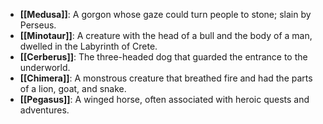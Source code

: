 
- **[[Medusa]]**: A gorgon whose gaze could turn people to stone; slain by Perseus.
- **[[Minotaur]]**: A creature with the head of a bull and the body of a man, dwelled in the Labyrinth of Crete.
- **[[Cerberus]]**: The three-headed dog that guarded the entrance to the underworld.
- **[[Chimera]]**: A monstrous creature that breathed fire and had the parts of a lion, goat, and snake.
- **[[Pegasus]]**: A winged horse, often associated with heroic quests and adventures.